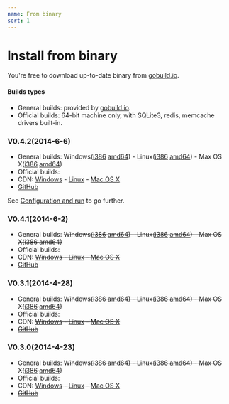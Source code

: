```yaml
---
name: From binary
sort: 1
---
```


# Install from binary

You're free to download up-to-date binary from [gobuild.io](http://gobuild.io/download/github.com/gogits/gogs).

#### Builds types

- General builds: provided by [gobuild.io](http://gobuild.io/download/github.com/gogits/gogs).
- Official builds: 64-bit machine only, with SQLite3, redis, memcache drivers built-in.

### V0.4.2(2014-6-6)

- General builds: Windows([i386](http://gobuild.io/github.com/gogits/gogs/v0.4.2/windows/386) [amd64](http://gobuild.io/github.com/gogits/gogs/v0.4.2/windows/amd64)) - Linux([i386](http://gobuild.io/github.com/gogits/gogs/v0.4.2/linux/386) [amd64](http://gobuild.io/github.com/gogits/gogs/v0.4.2/linux/amd64)) - Max OS X([i386](http://gobuild.io/github.com/gogits/gogs/v0.4.2/darwin/386) [amd64](http://gobuild.io/github.com/gogits/gogs/v0.4.2/darwin/amd64))
- Official builds: 
 - CDN: [Windows](http://gogs.dn.qbox.me/gogs_v0.4.2_windows_amd64.zip) - [Linux](http://gogs.dn.qbox.me/gogs_v0.4.2_linux_amd64.zip) - [Mac OS X](http://gogs.dn.qbox.me/gogs_v0.4.2_darwin_amd64.zip)
 - [GitHub](https://github.com/gogits/gogs/releases/tag/v0.4.2)

See [Configuration and run](configuration_and_run.md) to go further.

### V0.4.1(2014-6-2)

- General builds: ~~Windows([i386](http://gobuild.io/github.com/gogits/gogs/v0.4.1/windows/386) [amd64](http://gobuild.io/github.com/gogits/gogs/v0.4.1/windows/amd64)) - Linux([i386](http://gobuild.io/github.com/gogits/gogs/v0.4.1/linux/386) [amd64](http://gobuild.io/github.com/gogits/gogs/v0.4.1/linux/amd64)) - Max OS X([i386](http://gobuild.io/github.com/gogits/gogs/v0.4.1/darwin/386) [amd64](http://gobuild.io/github.com/gogits/gogs/v0.4.1/darwin/amd64))~~
- Official builds: 
 - CDN: ~~[Windows](http://gogs.dn.qbox.me/gogs_v0.4.1_windows_amd64.zip) - [Linux](http://gogs.dn.qbox.me/gogs_v0.4.1_linux_amd64.zip) - [Mac OS X](http://gogs.dn.qbox.me/gogs_v0.4.1_darwin_amd64.zip)~~
 - ~~[GitHub](https://github.com/gogits/gogs/releases/tag/v0.4.1)~~

### V0.3.1(2014-4-28)

- General builds: ~~Windows([i386](http://gobuild.io/github.com/gogits/gogs/v0.3.1/windows/386) [amd64](http://gobuild.io/github.com/gogits/gogs/v0.3.1/windows/amd64)) - Linux([i386](http://gobuild.io/github.com/gogits/gogs/v0.3.1/linux/386) [amd64](http://gobuild.io/github.com/gogits/gogs/v0.3.1/linux/amd64)) - Max OS X([i386](http://gobuild.io/github.com/gogits/gogs/v0.3.1/darwin/386) [amd64](http://gobuild.io/github.com/gogits/gogs/v0.3.1/darwin/amd64))~~
- Official builds: 
 - CDN: ~~[Windows](http://gogs.dn.qbox.me/gogs_v0.3.1_windows_amd64.zip) - [Linux](http://gogs.dn.qbox.me/gogs_v0.3.1_linux_amd64.zip) - [Mac OS X](http://gogs.dn.qbox.me/gogs_v0.3.1_darwin_amd64.zip)~~
 - ~~[GitHub](https://github.com/gogits/gogs/releases/tag/v0.3.1)~~

### V0.3.0(2014-4-23)

- General builds: ~~Windows([i386](http://gobuild.io/github.com/gogits/gogs/v0.3.0/windows/386) [amd64](http://gobuild.io/github.com/gogits/gogs/v0.3.0/windows/amd64)) - Linux([i386](http://gobuild.io/github.com/gogits/gogs/v0.3.0/linux/386) [amd64](http://gobuild.io/github.com/gogits/gogs/v0.3.0/linux/amd64)) - Max OS X([i386](http://gobuild.io/github.com/gogits/gogs/v0.3.0/darwin/386) [amd64](http://gobuild.io/github.com/gogits/gogs/v0.3.0/darwin/amd64))~~
- Official builds: 
 - CDN: ~~[Windows](http://gogs.dn.qbox.me/gogs_v0.3.0_windows_amd64.zip) - [Linux](http://gogs.dn.qbox.me/gogs_v0.3.0_linux_amd64.zip) - [Mac OS X](http://gogs.dn.qbox.me/gogs_v0.3.0_darwin_amd64.zip)~~
 - ~~[GitHub](https://github.com/gogits/gogs/releases/tag/v0.3.0)~~